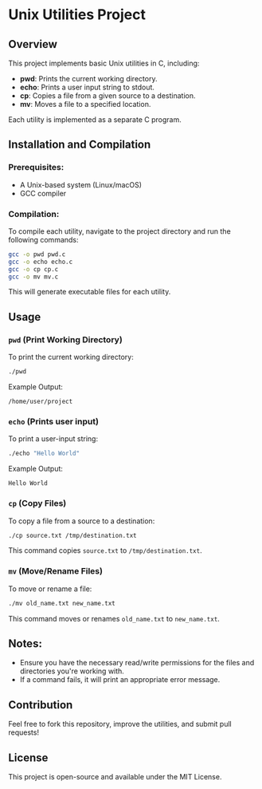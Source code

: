 # Unix Utilities Project

## Overview
This project implements basic Unix utilities in C, including:

- **pwd**: Prints the current working directory.
- **echo**: Prints a user input string to stdout.
- **cp**: Copies a file from a given source to a destination.
- **mv**: Moves a file to a specified location.

Each utility is implemented as a separate C program.

## Installation and Compilation

### Prerequisites:
- A Unix-based system (Linux/macOS)
- GCC compiler

### Compilation:
To compile each utility, navigate to the project directory and run the following commands:

```bash
gcc -o pwd pwd.c
gcc -o echo echo.c
gcc -o cp cp.c
gcc -o mv mv.c
```

This will generate executable files for each utility.

## Usage

### `pwd` (Print Working Directory)
To print the current working directory:

```bash
./pwd
```

Example Output:

```
/home/user/project
```

### `echo` (Prints user input)
To print a user-input string:

```bash
./echo "Hello World"
```

Example Output:

```
Hello World
```

### `cp` (Copy Files)
To copy a file from a source to a destination:

```bash
./cp source.txt /tmp/destination.txt
```

This command copies `source.txt` to `/tmp/destination.txt`.

### `mv` (Move/Rename Files)
To move or rename a file:

```bash
./mv old_name.txt new_name.txt
```

This command moves or renames `old_name.txt` to `new_name.txt`.

## Notes:
- Ensure you have the necessary read/write permissions for the files and directories you're working with.
- If a command fails, it will print an appropriate error message.

## Contribution
Feel free to fork this repository, improve the utilities, and submit pull requests!

## License
This project is open-source and available under the MIT License.

